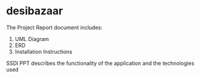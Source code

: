 # desibazaar

The Project Report document includes:
1. UML Diagram
2. ERD
3. Installation Instructions

SSDI PPT describes the functionality of the application and the technologies used
